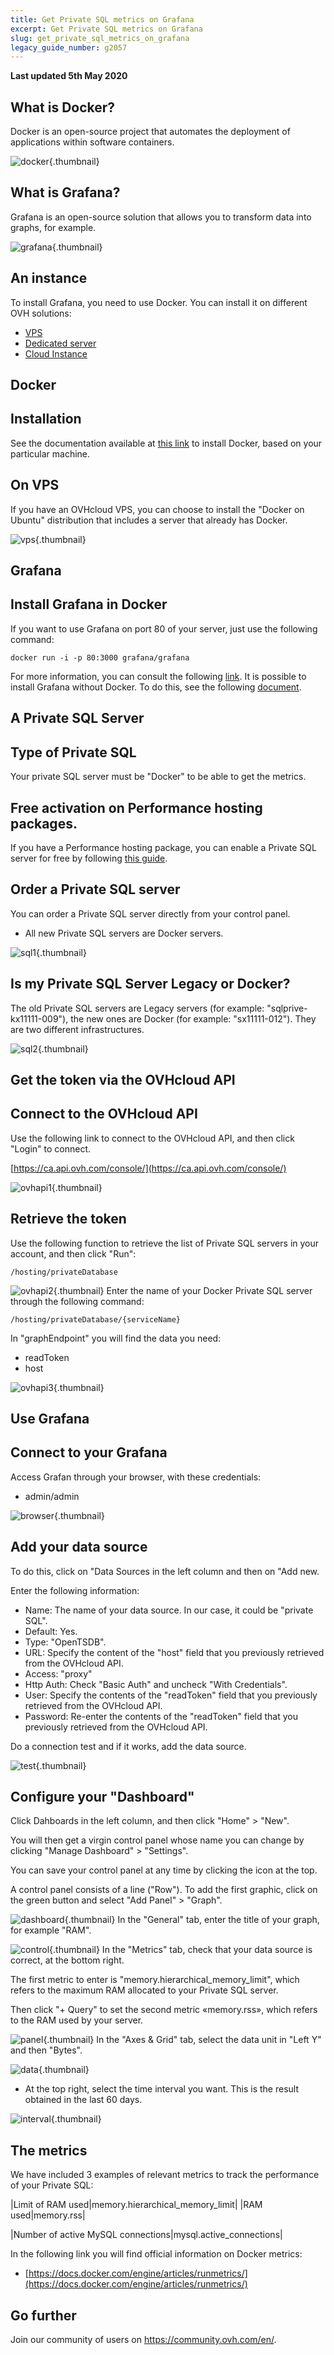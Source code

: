 ```yaml
---
title: Get Private SQL metrics on Grafana
excerpt: Get Private SQL metrics on Grafana
slug: get_private_sql_metrics_on_grafana
legacy_guide_number: g2057
---
```


**Last updated 5th May 2020**

## 

## What is Docker?
Docker is an open-source project that automates the deployment of applications within software containers.

![docker](images/img_3657.jpg){.thumbnail}

## What is Grafana?
Grafana is an open-source solution that allows you to transform data into graphs, for example.

![grafana](images/img_3658.jpg){.thumbnail}


## An instance
To install Grafana, you need to use Docker. You can install it on different OVH solutions:


- [VPS](https://www.ovhcloud.com/en-sg/vps/)
- [Dedicated server](https://www.ovh.com/sg/dedicated-servers/)
- [Cloud Instance](https://www.ovhcloud.com/en-sg/public-cloud/)




## Docker

## Installation
See the documentation available at [this link](https://docs.docker.com/engine/installation/) to install Docker, based on your particular machine.

## On VPS
If you have an OVHcloud VPS, you can choose to install the "Docker on Ubuntu" distribution that includes a server that already has Docker.

![vps](images/img_3659.jpg){.thumbnail}


## Grafana

## Install Grafana in Docker
If you want to use Grafana on port 80 of your server, just use the following command:


```
docker run -i -p 80:3000 grafana/grafana
```


For more information, you can consult the following [link](http://docs.grafana.org/installation/docker/).
It is possible to install Grafana without Docker. To do this, see the following [document](http://docs.grafana.org/installation/).


## A Private SQL Server

## Type of Private SQL
Your private SQL server must be "Docker" to be able to get the metrics.

## Free activation on Performance hosting packages.
If you have a Performance hosting package, you can enable a Private SQL server for free by following [this guide](https://www.ovh.co.uk/g2023.all_about_private_sql).

## Order a Private SQL server
You can order a Private SQL server directly from your control panel. 


- All new Private SQL servers are Docker servers.



![sql1](images/img_3660.jpg){.thumbnail}

## Is my Private SQL Server Legacy or Docker?
The old Private SQL servers are Legacy servers (for example: "sqlprive-kx11111-009"), the new ones are Docker (for example: "sx11111-012").
They are two different infrastructures.

![sql2](images/img_3661.jpg){.thumbnail}


## Get the token via the OVHcloud API

## Connect to the OVHcloud API
Use the following link to connect to the OVHcloud API, and then click "Login" to connect.

[https://ca.api.ovh.com/console/](https://ca.api.ovh.com/console/)

![ovhapi1](images/img_3662.jpg){.thumbnail}

## Retrieve the token
Use the following function to retrieve the list of Private SQL servers in your account, and then click "Run":


```
/hosting/privateDatabase
```



![ovhapi2](images/img_3663.jpg){.thumbnail}
Enter the name of your Docker Private SQL server through the following command:


```
/hosting/privateDatabase/{serviceName}
```


In "graphEndpoint" you will find the data you need:


- readToken
- host



![ovhapi3](images/img_3664.jpg){.thumbnail}


## Use Grafana

## Connect to your Grafana
Access Grafan through your browser, with these credentials:


- admin/admin

![browser](images/img_3665.jpg){.thumbnail}

## Add your data source
To do this, click on "Data Sources in the left column and then on "Add new.

Enter the following information:


- Name: The name of your data source. In our case, it could be "private SQL".
- Default: Yes.
- Type: "OpenTSDB".
- URL: Specify the content of the "host" field that you previously retrieved from the OVHcloud API.
- Access: "proxy"
- Http Auth: Check "Basic Auth" and uncheck "With Credentials".
- User: Specify the contents of the "readToken" field that you previously retrieved from the OVHcloud API.
- Password: Re-enter the contents of the "readToken" field that you previously retrieved from the OVHcloud API.


Do a connection test and if it works, add the data source.

![test](images/img_3666.jpg){.thumbnail}

## Configure your "Dashboard"
Click Dahboards in the left column, and then click "Home" > "New".

You will then get a virgin control panel whose name you can change by clicking "Manage Dashboard" > "Settings".

You can save your control panel at any time by clicking the icon at the top.

A control panel consists of a line ("Row"). To add the first graphic, click on the green button and select "Add Panel" > "Graph".

![dashboard](images/img_3667.jpg){.thumbnail}
In the "General" tab, enter the title of your graph, for example "RAM".

![control](images/img_3668.jpg){.thumbnail}
In the "Metrics" tab, check that your data source is correct, at the bottom right.

The first metric to enter is "memory.hierarchical_memory_limit", which refers to the maximum RAM allocated to your Private SQL server.

Then click "+ Query" to set the second metric «memory.rss», which refers to the RAM used by your server.

![panel](images/img_3669.jpg){.thumbnail}
In the "Axes & Grid" tab, select the data unit in "Left Y" and then "Bytes".

![data](images/img_3670.jpg){.thumbnail}

- At the top right, select the time interval you want. This is the result obtained in the last 60 days.



![interval](images/img_3671.jpg){.thumbnail}


## The metrics
We have included 3 examples of relevant metrics to track the performance of your Private SQL:

|Limit of RAM used|memory.hierarchical_memory_limit|
|RAM used|memory.rss|

|Number of active MySQL 
connections|mysql.active_connections|


In the following link you will find official information on Docker metrics:


- [https://docs.docker.com/engine/articles/runmetrics/](https://docs.docker.com/engine/articles/runmetrics/)


## Go further

Join our community of users on <https://community.ovh.com/en/>.
